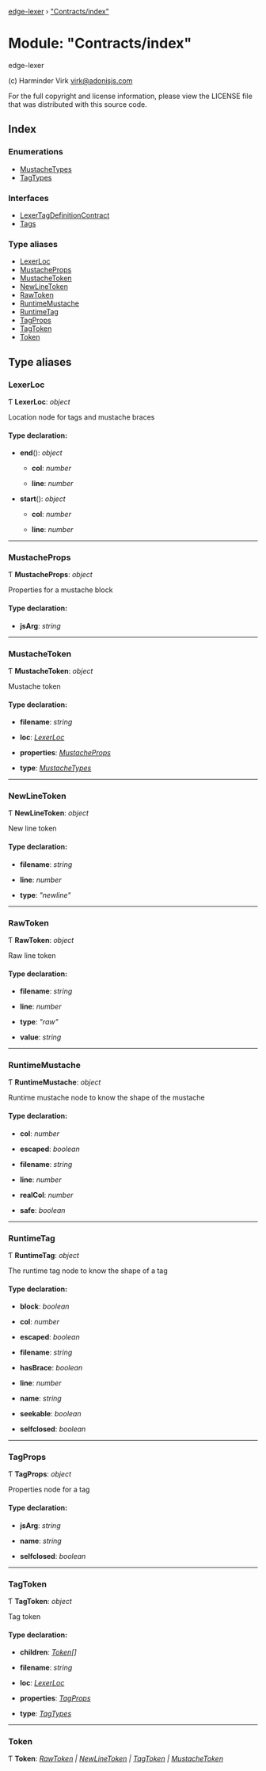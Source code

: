 [edge-lexer](../README.md) › ["Contracts/index"](_contracts_index_.md)

# Module: "Contracts/index"

edge-lexer

(c) Harminder Virk <virk@adonisjs.com>

For the full copyright and license information, please view the LICENSE
file that was distributed with this source code.

## Index

### Enumerations

* [MustacheTypes](../enums/_contracts_index_.mustachetypes.md)
* [TagTypes](../enums/_contracts_index_.tagtypes.md)

### Interfaces

* [LexerTagDefinitionContract](../interfaces/_contracts_index_.lexertagdefinitioncontract.md)
* [Tags](../interfaces/_contracts_index_.tags.md)

### Type aliases

* [LexerLoc](_contracts_index_.md#lexerloc)
* [MustacheProps](_contracts_index_.md#mustacheprops)
* [MustacheToken](_contracts_index_.md#mustachetoken)
* [NewLineToken](_contracts_index_.md#newlinetoken)
* [RawToken](_contracts_index_.md#rawtoken)
* [RuntimeMustache](_contracts_index_.md#runtimemustache)
* [RuntimeTag](_contracts_index_.md#runtimetag)
* [TagProps](_contracts_index_.md#tagprops)
* [TagToken](_contracts_index_.md#tagtoken)
* [Token](_contracts_index_.md#token)

## Type aliases

###  LexerLoc

Ƭ **LexerLoc**: *object*

Location node for tags and mustache braces

#### Type declaration:

* **end**(): *object*

  * **col**: *number*

  * **line**: *number*

* **start**(): *object*

  * **col**: *number*

  * **line**: *number*

___

###  MustacheProps

Ƭ **MustacheProps**: *object*

Properties for a mustache block

#### Type declaration:

* **jsArg**: *string*

___

###  MustacheToken

Ƭ **MustacheToken**: *object*

Mustache token

#### Type declaration:

* **filename**: *string*

* **loc**: *[LexerLoc](_contracts_index_.md#lexerloc)*

* **properties**: *[MustacheProps](_contracts_index_.md#mustacheprops)*

* **type**: *[MustacheTypes](../enums/_contracts_index_.mustachetypes.md)*

___

###  NewLineToken

Ƭ **NewLineToken**: *object*

New line token

#### Type declaration:

* **filename**: *string*

* **line**: *number*

* **type**: *"newline"*

___

###  RawToken

Ƭ **RawToken**: *object*

Raw line token

#### Type declaration:

* **filename**: *string*

* **line**: *number*

* **type**: *"raw"*

* **value**: *string*

___

###  RuntimeMustache

Ƭ **RuntimeMustache**: *object*

Runtime mustache node to know the shape of the mustache

#### Type declaration:

* **col**: *number*

* **escaped**: *boolean*

* **filename**: *string*

* **line**: *number*

* **realCol**: *number*

* **safe**: *boolean*

___

###  RuntimeTag

Ƭ **RuntimeTag**: *object*

The runtime tag node to know the shape of a tag

#### Type declaration:

* **block**: *boolean*

* **col**: *number*

* **escaped**: *boolean*

* **filename**: *string*

* **hasBrace**: *boolean*

* **line**: *number*

* **name**: *string*

* **seekable**: *boolean*

* **selfclosed**: *boolean*

___

###  TagProps

Ƭ **TagProps**: *object*

Properties node for a tag

#### Type declaration:

* **jsArg**: *string*

* **name**: *string*

* **selfclosed**: *boolean*

___

###  TagToken

Ƭ **TagToken**: *object*

Tag token

#### Type declaration:

* **children**: *[Token](_contracts_index_.md#token)[]*

* **filename**: *string*

* **loc**: *[LexerLoc](_contracts_index_.md#lexerloc)*

* **properties**: *[TagProps](_contracts_index_.md#tagprops)*

* **type**: *[TagTypes](../enums/_contracts_index_.tagtypes.md)*

___

###  Token

Ƭ **Token**: *[RawToken](_contracts_index_.md#rawtoken) | [NewLineToken](_contracts_index_.md#newlinetoken) | [TagToken](_contracts_index_.md#tagtoken) | [MustacheToken](_contracts_index_.md#mustachetoken)*
